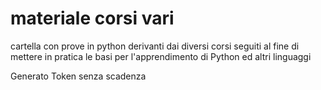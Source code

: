 # materiale corsi vari

cartella con prove in python derivanti dai diversi corsi seguiti
al fine di mettere in pratica le basi per l'apprendimento di Python ed altri linguaggi



Generato Token senza scadenza

